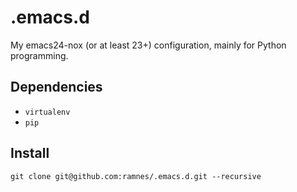 .emacs.d
========

My emacs24-nox (or at least 23+) configuration, mainly for Python programming.

Dependencies
-----------
* `virtualenv`
* `pip`

Install
-------
```
git clone git@github.com:ramnes/.emacs.d.git --recursive
```
